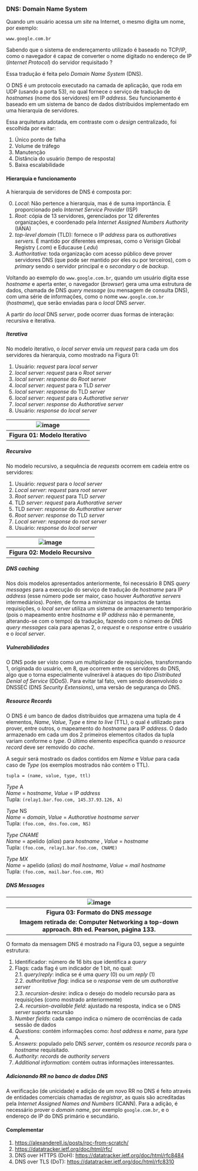 ### DNS: Domain Name System

Quando um usuário acessa um *site* na Internet, o mesmo digita um nome, por exemplo:

`www.google.com.br`
              
              
Sabendo que o sistema de endereçamento utilizado é baseado no TCP/IP, como o navegador é capaz de converter o nome digitado no endereço de IP (*Internet Protocol*) do servidor requisitado ?

Essa tradução é feita pelo *Domain Name System* (DNS).

O DNS é um protocolo executado na camada de aplicação, que roda em UDP (usando a porta 53), no qual fornece o serviço de tradução de *hostnames* (nome dos servidores) em IP *address*. Seu funcionamento é baseado em um sistema de banco de dados distribuidos implementado em uma hierarquia de servidores. 


Essa arquitetura adotada, em contraste com o *design* centralizado, foi escolhida por evitar:

1. Único ponto de falha
2. Volume de tráfego
3. Manutenção
4. Distância do usuário (tempo de resposta)
5. Baixa escalabilidade


#### Hierarquia e funcionamento


A hierarquia de servidores de DNS é composta por:

0. *Local*: Não pertence a hierarquia, mas é de suma importância. É proporcionado pelo *Internet Service Provider* (ISP)
1. *Root*: cópia de 13 servidores, gerenciados por 12 diferentes organizações, e coordenado pela *Internet Assigned Numbers Authority* (IANA)
2. *top-level domain* (TLD): fornece o IP *address* para os *authoratives servers*. É mantido por diferentes empresas, como o Verisign Global Registry (*.com*) e Educause (*.edu*)
3. *Authoritative*: toda organização com acesso público deve prover servidores DNS (que pode ser mantido por eles ou por terceiros), com o *primary* sendo o servidor principal e o *secondary* o de *backup*.

Voltando ao exemplo do `www.google.com.br`, quando um usuário digita esse *hostname* e aperta enter, o navegador (*browser*) gera uma uma estrutura de dados, chamada de DNS *query* *message* (ou mensagem de consulta DNS), com uma série de informações, como o nome `www.google.com.br` (*hostname*), que serão enviadas para o *local* DNS *server*.


A partir do *local* DNS *server*, pode ocorrer duas formas de interação: recursiva e iterativa.

##### Iterativa

No modelo iterativo, o *local server* envia um *request* para cada um dos servidores da hierarquia, como mostrado na Figura 01:

1. Usuário: *request* para *local server*
2. *local server*: *request* para o *Root server*
3. *local server*: *response* do *Root server*
4. *local server*: *request* para o TLD *server*
5. *local server*: *response* do TLD *server*
6. *local server*: *request* para o *Authorative server*
7. *local server*: *response* do *Authorative server*
8. Usuário: *response* do *local server*



|![image](imagens/modelo%20iterativo.png)|
|:--------:|
|<b>Figura 01: Modelo Iterativo </b>|  


##### Recursivo

No modelo recursivo, a sequência de *requests* ocorrem em cadeia entre os servidores:


1. Usuário: *request* para o *local server*
2. *Local server*: *request* para *root server*
3. *Root server*: *request* para TLD *server*
4. TLD *server*: *request* para *Authorative server*
5. TLD *server*: *response* do *Authorative server*
6. *Root server*: *response* do TLD *server*
7. *Local server*: *response* do *root server*
8. Usuário: *response* do *local server*



|![image](imagens/modelo%20recursivo.png)|
|:--------:|
|<b>Figura 02: Modelo Recursivo</b>| 

##### DNS *caching*

Nos dois modelos apresentados anteriormente, foi necessário 8 DNS *query messages* para a execução do serviço de tradução de *hostname* para IP *address* (esse número pode ser maior, caso houver *Authorative servers* intermediários). Porém, de forma a minimizar os impactos de tantas requisições, o *local server* utiliza um sistema de armazenamento temporário (pois o mapeamento entre *hostname* e IP *address* não é permanente, alterando-se com o tempo) da tradução, fazendo com o número de DNS *query messages* caia para apenas 2, o *request* e o *response* entre o usuário e o *local server*.


##### Vulnerabilidades

O DNS pode ser visto como um multiplicador de requisições, transformando 1, originada do usuário, em 8, que ocorrem entre os servidores do DNS, algo que o torna especialmente vulnerável à ataques do tipo *Distributed Denial of Service* (DDoS). Para evitar tal fato, vem sendo desenvolvido o DNSSEC (DNS *Security Extensions*), uma versão de segurança do DNS. 
 

##### *Resource Records*


O DNS é um banco de dados distribuidos que armazena uma tupla de 4 elementos, *Name*, *Value*, *Type* e *time to live* (TTL), o qual é utilizado para prover, entre outros, o mapeamento do *hostname* para IP *address*. O dado armazenado em cada um dos 2 primeiros elementos citados da tupla variam conforme o *type*. O último elemento especifica quando o *resource record* deve ser removido do *cache*.

A seguir será mostrado os dados contidos em *Name* e *Value* para cada caso de *Type* (os exemplos mostrados não contém o TTL).

`tupla = (name, value, type, ttl)`

*Type* A \
*Name* = *hostname*, *Value* = IP *address* \
Tupla: `(relay1.bar.foo.com, 145.37.93.126, A)` 

*Type* NS \
*Name* = *domain*, *Value* = *Authorative hostname server* \
Tupla: `(foo.com, dns.foo.com, NS)` 

*Type CNAME* \
*Name* = apelido (*alias*) para *hostname* , *Value* = *hostname* \
Tupla: `(foo.com, relay1.bar.foo.com, CNAME)`

*Type MX* \
*Name* = apelido (*alias*) do *mail hostname*, *Value* = *mail hostname* \
Tupla: `(foo.com, mail.bar.foo.com, MX)`


##### DNS *Messages*



|![image](imagens/DNS%20message%20format.png)|
|:--------:|
|<b>Figura 03: Formato do DNS *message* </b> 
<b>Imagem retirada de: Computer Networking a top-down approach. 8th ed. Pearson, página 133.</b>| 


O formato da mensagem DNS é mostrado na Figura 03, segue a seguinte estrutura:


1. Identificador: número de 16 bits que identifica a *query*
2. Flags: cada flag é um indicador de 1 bit, no qual: \
2.1. *query*/*reply*: indica se é uma *query* (0) ou um *reply* (1) \
2.2. *authoritative flag*: indica se o *response* vem de um *authorative server* \
2.3. *recursion-desire*: indica o desejo do modelo recursão para as requisições (como mostrado anteriormente) \
2.4. *recursion-available field*: ajustado na resposta, indica se o DNS *server* suporta recursão 
3. *Number fields*: cada campo indica o número de ocorrências de cada sessão de dados
4. *Questions*: contém informações como: *host address* e *name*, para *type* A.
5. *Answers*: populado pelo DNS *server*, contém os *resource records* para o *hostname* requisitado. 
6. *Authority*: *records* de *authority servers*
7. *Additional information*: contém outras informações interessantes.

##### Adicionando RR no banco de dados DNS

A verificação (de unicidade) e adição de um novo RR no DNS é feito através de entidades comerciais chamadas de *registrar*, as quais são acreditadas pela *Internet Assigned Names and Numbers* (ICANN). Para a adição, é necessário prover o *domain name*, por exemplo `google.com.br`, e o endereço de IP do DNS primário e secundário.


#### Complementar

1. https://alexanderell.is/posts/rpc-from-scratch/
2. https://datatracker.ietf.org/doc/html/rfc/
3. DNS over HTTPS (DoH): https://datatracker.ietf.org/doc/html/rfc8484 
4. DNS over TLS (DoT): https://datatracker.ietf.org/doc/html/rfc8310 

